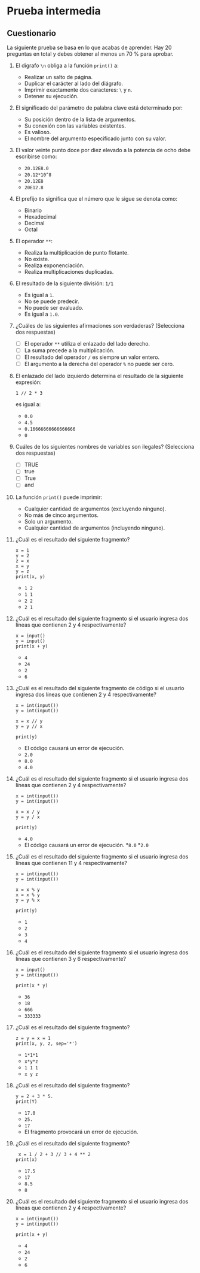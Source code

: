 # Prueba intermedia

## Cuestionario

La siguiente prueba se basa en lo que acabas de aprender. Hay 20 preguntas en total y debes obtener al menos un 70 % para aprobar.

1. El dígrafo `\n` obliga a la función `print()` a:

    * Realizar un salto de página.
    * Duplicar el carácter al lado del diágrafo.
    * Imprimir exactamente dos caracteres: `\` y `n`.
    * Detener su ejecución.

2. El significado del parámetro de palabra clave está determinado por:

    * Su posición dentro de la lista de argumentos.
    * Su conexión con las variables existentes.
    * Es valioso.
    * El nombre del argumento especificado junto con su valor.

3. El valor veinte punto doce por diez elevado a la potencia de ocho debe escribirse como:

    * `20.12E8.0`
    * `20.12*10^8`
    * `20.12E8`
    * `20E12.8`

4. El prefijo `0o` significa que el número que le sigue se denota como:

    * Binario
    * Hexadecimal
    * Decimal
    * Octal

5. El operador `**`:

    * Realiza la multiplicación de punto flotante.
    * No existe.
    * Realiza exponenciación.
    * Realiza multiplicaciones duplicadas.

6. El resultado de la siguiente división: `1/1`

    * Es igual a `1`.
    * No se puede predecir.
    * No puede ser evaluado.
    * Es igual a `1.0`.

7. ¿Cuáles de las siguientes afirmaciones son verdaderas?  (Selecciona dos respuestas)

    * [ ] El operador `**` utiliza el enlazado del lado derecho.
    * [ ] La suma precede a la multiplicación.
    * [ ] El resultado del operador `/` es siempre un valor entero.
    * [ ] El argumento a la derecha del operador `%` no puede ser cero.

8. El enlazado del lado izquierdo determina el resultado de la siguiente expresión:

    ```
    1 // 2 * 3
    ```
    es igual a:

    * `0.0`
    * `4.5`
    * `0.16666666666666666`
    * `0`

9. Cuáles de los siguientes nombres de variables son ilegales?  (Selecciona dos respuestas)

    * [ ] TRUE
    * [ ] true
    * [ ] True
    * [ ] and

10. La función `print()` puede imprimir:

    * Cualquier cantidad de argumentos (excluyendo ninguno).
    * No más de cinco argumentos.
    * Solo un argumento.
    * Cualquier cantidad de argumentos (incluyendo ninguno).

11. ¿Cuál es el resultado del siguiente fragmento?

    ```
    x = 1
    y = 2
    z = x
    x = y
    y = z
    print(x, y)
    ```

    * `1 2`
    * `1 1`
    * `2 2`
    * `2 1`

12. ¿Cuál es el resultado del siguiente fragmento si el usuario ingresa dos líneas que contienen 2 y 4 respectivamente?

    ```
    x = input()
    y = input()
    print(x + y)
    ```

    * `4`
    * `24`
    * `2`
    * `6`

13. ¿Cuál es el resultado del siguiente fragmento de código si el usuario ingresa dos líneas que contienen 2 y 4 respectivamente?

    ```
    x = int(input())
    y = int(input())

    x = x // y
    y = y // x

    print(y)
    ```

    * El código causará un error de ejecución.
    * `2.0`
    * `8.0`
    * `4.0`

14. ¿Cuál es el resultado del siguiente fragmento si el usuario ingresa dos líneas que contienen 2 y 4 respectivamente?

    ```
    x = int(input())
    y = int(input())

    x = x / y
    y = y / x

    print(y)
    ```

    * `4.0`
    * El código causará un error de ejecución.
    *`8.0`
    *`2.0`

15. ¿Cuál es el resultado del siguiente fragmento si el usuario ingresa dos líneas que contienen 11 y 4 respectivamente?

    ```
    x = int(input())
    y = int(input())

    x = x % y
    x = x % y
    y = y % x

    print(y)
    ```

    * `1`
    * `2`
    * `3`
    * `4`

16. ¿Cuál es el resultado del siguiente fragmento si el usuario ingresa dos líneas que contienen 3 y 6 respectivamente?

    ```
    x = input()
    y = int(input())

    print(x * y)
    ```

    * `36`
    * `18`
    * `666`
    * `333333`

17. ¿Cuál es el resultado del siguiente fragmento?

    ```
    z = y = x = 1
    print(x, y, z, sep='*') 
    ```

    * `1*1*1`
    * `x*y*z`
    * `1 1 1`
    * `x y z`

18. ¿Cuál es el resultado del siguiente fragmento?

    ```
    y = 2 + 3 * 5.
    print(Y)
    ```

    * `17.0`
    * `25.`
    * `17`
    * El fragmento provocará un error de ejecución.

19. ¿Cuál es el resultado del siguiente fragmento?

    ```
     x = 1 / 2 + 3 // 3 + 4 ** 2
    print(x) 
    ```

    * `17.5`
    * `17`
    * `8.5`
    * `8`

20. ¿Cuál es el resultado del siguiente fragmento si el usuario ingresa dos líneas que contienen 2 y 4 respectivamente?

    ```
    x = int(input())
    y = int(input())
 
    print(x + y) 
    ```

    * `4`
    * `24`
    * `2`
    * `6`
